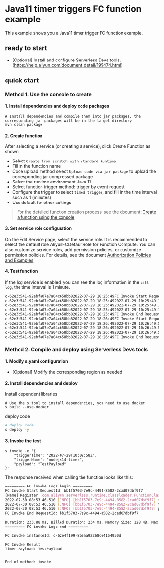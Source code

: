 # Java11 timer triggers FC function example

 This example shows you a Java11 timer trigger FC function example.

## ready to start

 - [Optional] Install and configure Serverless Devs tools. (https://help.aliyun.com/document_detail/195474.html)

## quick start

### Method 1. Use the console to create

#### 1. Install dependencies and deploy code packages

```shell
# Install dependencies and compile them into jar packages, the corresponding jar packages will be in the target directory
mvn clean package
````

#### 2. Create function

 After selecting a service (or creating a service), click Create Function as shown

 - Select `Create from scratch with standard Runtime`
 - Fill in the function name
 - Code upload method select `Upload code via jar package` to upload the corresponding jar compressed package
 - Select the runtime environment Java 11
 - Select function trigger method: trigger by event request
 - Configure the trigger to select `timed trigger`, and fill in the time interval such as 1 (minutes)
 - Use default for other settings

> For the detailed function creation process, see the document: [Create a function using the console](https://help.aliyun.com/document_detail/51783.html)

#### 3. Set service role configuration

 On the Edit Service page, select the service role. It is recommended to select the default role AliyunFCDefaultRole for Function Compute.
 You can also customize service roles, add permission policies, or customize permission policies. For details, see the document [Authorization Policies and Examples](https://help.aliyun.com/document_detail/253969.html)



#### 4. Test function

If the log service is enabled, you can see the log information in the `call log`, the time interval is 1 minute.

```bash
c-62e3b541-92ebfa07e7a04c658bb82022-07-29 18:25:49FC Invoke Start RequestId: 2dba780c-f1f6-4fd6-a572-d51f91a3a29b
c-62e3b541-92ebfa07e7a04c658bb82022-07-29 18:25:492022-07-29 10:25:49.153 [INFO] [2dba780c-f1f6-4fd6-a572-d51f91a3a29b] triggerTime: 2022-07-29T
c-62e3b541-92ebfa07e7a04c658bb82022-07-29 18:25:492022-07-29 10:25:49.154 [INFO] [2dba780c-f1f6-4fd6-a572-d51f91a3a29b] triggerName: timer-java11
c-62e3b541-92ebfa07e7a04c658bb82022-07-29 18:25:492022-07-29 10:25:49.154 [INFO] [2dba780c-f1f6-4fd6-a572-d51f91a3a29b] payload: testPayload
c-62e3b541-92ebfa07e7a04c658bb82022-07-29 18:25:49FC Invoke End RequestId: 2dba780c-f1f6-4fd6-a572-d51f91a3a29b
c-62e3b541-92ebfa07e7a04c658bb82022-07-29 18:26:49FC Invoke Start RequestId: c6e86b7e-a319-4e9b-9796-3204c2b3e971
c-62e3b541-92ebfa07e7a04c658bb82022-07-29 18:26:492022-07-29 10:26:49.560 [INFO] [c6e86b7e-a319-4e9b-9796-3204c2b3e971] triggerTime: 2022-07-29
c-62e3b541-92ebfa07e7a04c658bb82022-07-29 18:26:492022-07-29 10:26:49.561 [INFO] [c6e86b7e-a319-4e9b-9796-3204c2b3e971] triggerName: timer-java11
c-62e3b541-92ebfa07e7a04c658bb82022-07-29 18:26:492022-07-29 10:26:49.561 [INFO] [c6e86b7e-a319-4e9b-9796-3204c2b3e971] payload: testPayload
c-62e3b541-92ebfa07e7a04c658bb82022-07-29 18:26:49FC Invoke End RequestId: c6e86b7e-a319-4e9b-9796-3204c2b3e971
````



### Method 2. Compile and deploy using Serverless Devs tools

#### 1. Modify s.yaml configuration

 - [Optional] Modify the corresponding region as needed

#### 2. Install dependencies and deploy

 Install dependent libraries

```shell
# Use the s tool to install dependencies, you need to use docker
s build --use-docker
````

 deploy code

```bash
# deploy code
s deploy -y
````

#### 3. Invoke the test

```shell
s invoke -e '{
    "triggerTime": "2022-07-29T10:02:58Z",
    "triggerName": "nodejs14-timer",
    "payload": "TestPayload"
}'
````

 The response received when calling the function looks like this:

```bash
========= FC invoke Logs begin =========
FC Invoke Start RequestId: bb1f5703-7e9c-4494-8582-2cad07dbf9f7
[Name] Register [com.aliyun.serverless.runtime.classloader.FunctionClassLoader@58372a00] as [com.aliyun.serverless.runtime.classloader.FunctionClassLoader@com.aliyun.serverless.runtime.classloader.FunctionClassLoader@/code/HelloFCJavaKafka- 1.0-SNAPSHOT.jar/code/original-HelloFCJavaKafka-1.0-SNAPSHOT.jar]: hash [d4d9f0d4] (normal mode)
2022-07-30 08:53:46.510 [INFO] [bb1f5703-7e9c-4494-8582-2cad07dbf9f7] triggerTime: 2022-07-29T10:02:58Z
2022-07-30 08:53:46.510 [INFO] [bb1f5703-7e9c-4494-8582-2cad07dbf9f7] triggerName: nodejs14-timer
2022-07-30 08:53:46.510 [INFO] [bb1f5703-7e9c-4494-8582-2cad07dbf9f7] payload: TestPayload
FC Invoke End RequestId: bb1f5703-7e9c-4494-8582-2cad07dbf9f7

Duration: 233.88 ms, Billed Duration: 234 ms, Memory Size: 128 MB, Max Memory Used: 81.87 MB
========= FC invoke Logs end =========

FC Invoke instanceId: c-62e4f199-8b9aa92268c64154950d

FC Invoke Result:
Timer Payload: TestPayload


End of method: invoke
````
